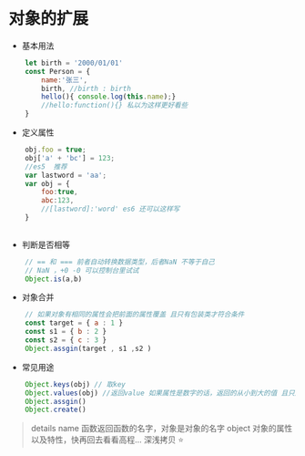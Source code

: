 # 对象的扩展
* 基本用法
```javascript
    let birth = '2000/01/01'
    const Person = {
        name:'张三',
        birth, //birth : birth
        hello(){ console.log(this.name);}
        //hello:function(){} 私以为这样更好看些
    }
```
* 定义属性
```javascript
    obj.foo = true;
    obj['a' + 'bc'] = 123;
    //es5  推荐
    var lastword = 'aa';
    var obj = {
        foo:true,
        abc:123,
        //[lastword]:'word' es6 还可以这样写
    }
    
```
* 判断是否相等
```javascript
    // == 和 === 前者自动转换数据类型，后者NaN 不等于自己
    // NaN ，+0 -0 可以控制台里试试
    Object.is(a,b) 
```
* 对象合并
```javascript
    // 如果对象有相同的属性会把前面的属性覆盖 且只有包装类才符合条件
    const target = { a : 1 }
    const s1 = { b : 2 }
    const s2 = { c : 3 }
    Object.assgin(target , s1 ,s2 )
```
* 常见用途
```javascript
    Object.keys(obj) // 取key
    Object.values(obj) //返回value 如果属性是数字的话，返回的从小到大的值 且只返回的对象必须是自身可遍历的
    Object.assgin()
    Object.create()
```
> details
> name  函数返回函数的名字，对象是对象的名字
> object 对象的属性以及特性，快再回去看看高程...
> 深浅拷贝 ⭐️